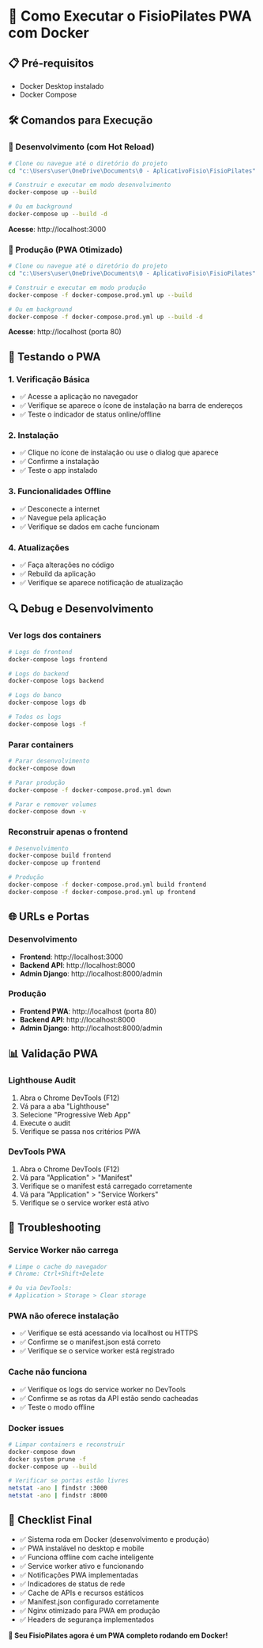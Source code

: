 # 🚀 Como Executar o FisioPilates PWA com Docker

## 📋 Pré-requisitos
- Docker Desktop instalado
- Docker Compose

## 🛠️ Comandos para Execução

### 🔧 Desenvolvimento (com Hot Reload)
```bash
# Clone ou navegue até o diretório do projeto
cd "c:\Users\user\OneDrive\Documents\0 - AplicativoFisio\FisioPilates"

# Construir e executar em modo desenvolvimento
docker-compose up --build

# Ou em background
docker-compose up --build -d
```

**Acesse**: http://localhost:3000

### 🚀 Produção (PWA Otimizado)
```bash
# Clone ou navegue até o diretório do projeto
cd "c:\Users\user\OneDrive\Documents\0 - AplicativoFisio\FisioPilates"

# Construir e executar em modo produção
docker-compose -f docker-compose.prod.yml up --build

# Ou em background
docker-compose -f docker-compose.prod.yml up --build -d
```

**Acesse**: http://localhost (porta 80)

## 📱 Testando o PWA

### 1. Verificação Básica
- ✅ Acesse a aplicação no navegador
- ✅ Verifique se aparece o ícone de instalação na barra de endereços
- ✅ Teste o indicador de status online/offline

### 2. Instalação
- ✅ Clique no ícone de instalação ou use o dialog que aparece
- ✅ Confirme a instalação
- ✅ Teste o app instalado

### 3. Funcionalidades Offline
- ✅ Desconecte a internet
- ✅ Navegue pela aplicação
- ✅ Verifique se dados em cache funcionam

### 4. Atualizações
- ✅ Faça alterações no código
- ✅ Rebuild da aplicação
- ✅ Verifique se aparece notificação de atualização

## 🔍 Debug e Desenvolvimento

### Ver logs dos containers
```bash
# Logs do frontend
docker-compose logs frontend

# Logs do backend
docker-compose logs backend

# Logs do banco
docker-compose logs db

# Todos os logs
docker-compose logs -f
```

### Parar containers
```bash
# Parar desenvolvimento
docker-compose down

# Parar produção
docker-compose -f docker-compose.prod.yml down

# Parar e remover volumes
docker-compose down -v
```

### Reconstruir apenas o frontend
```bash
# Desenvolvimento
docker-compose build frontend
docker-compose up frontend

# Produção
docker-compose -f docker-compose.prod.yml build frontend
docker-compose -f docker-compose.prod.yml up frontend
```

## 🌐 URLs e Portas

### Desenvolvimento
- **Frontend**: http://localhost:3000
- **Backend API**: http://localhost:8000
- **Admin Django**: http://localhost:8000/admin

### Produção
- **Frontend PWA**: http://localhost (porta 80)
- **Backend API**: http://localhost:8000
- **Admin Django**: http://localhost:8000/admin

## 📊 Validação PWA

### Lighthouse Audit
1. Abra o Chrome DevTools (F12)
2. Vá para a aba "Lighthouse"
3. Selecione "Progressive Web App"
4. Execute o audit
5. Verifique se passa nos critérios PWA

### DevTools PWA
1. Abra o Chrome DevTools (F12)
2. Vá para "Application" > "Manifest"
3. Verifique se o manifest está carregado corretamente
4. Vá para "Application" > "Service Workers"
5. Verifique se o service worker está ativo

## 🐛 Troubleshooting

### Service Worker não carrega
```bash
# Limpe o cache do navegador
# Chrome: Ctrl+Shift+Delete

# Ou via DevTools:
# Application > Storage > Clear storage
```

### PWA não oferece instalação
- ✅ Verifique se está acessando via localhost ou HTTPS
- ✅ Confirme se o manifest.json está correto
- ✅ Verifique se o service worker está registrado

### Cache não funciona
- ✅ Verifique os logs do service worker no DevTools
- ✅ Confirme se as rotas da API estão sendo cacheadas
- ✅ Teste o modo offline

### Docker issues
```bash
# Limpar containers e reconstruir
docker-compose down
docker system prune -f
docker-compose up --build

# Verificar se portas estão livres
netstat -ano | findstr :3000
netstat -ano | findstr :8000
```

## 🎯 Checklist Final

- ✅ Sistema roda em Docker (desenvolvimento e produção)
- ✅ PWA instalável no desktop e mobile
- ✅ Funciona offline com cache inteligente
- ✅ Service worker ativo e funcionando
- ✅ Notificações PWA implementadas
- ✅ Indicadores de status de rede
- ✅ Cache de APIs e recursos estáticos
- ✅ Manifest.json configurado corretamente
- ✅ Nginx otimizado para PWA em produção
- ✅ Headers de segurança implementados

**🎉 Seu FisioPilates agora é um PWA completo rodando em Docker!**
